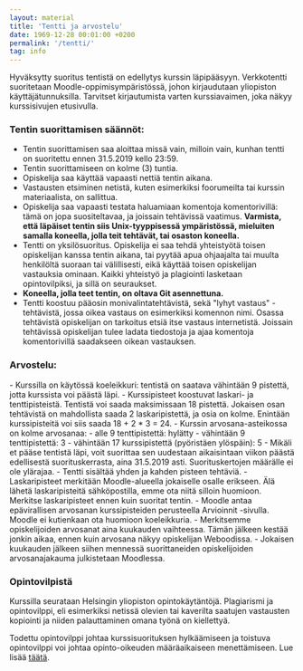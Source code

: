 ```yaml
---
layout: material
title: 'Tentti ja arvostelu'
date: 1969-12-28 00:01:00 +0200
permalink: '/tentti/'
tag: info
---
```


Hyväksytty suoritus tentistä on edellytys kurssin läpipääsyyn. Verkkotentti suoritetaan Moodle-oppimisympäristössä, johon kirjaudutaan yliopiston käyttäjätunnuksilla. Tarvitset kirjautumista varten kurssiavaimen, joka näkyy kurssisivujen etusivulla.

<h3>Tentin suorittamisen säännöt:</h3>

- Tentin suorittamisen saa aloittaa missä vain, milloin vain, kunhan tentti on suoritettu ennen 31.5.2019 kello 23:59.
- Tentin suorittamiseen on kolme (3) tuntia.
- Opiskelija saa käyttää vapaasti nettiä tentin aikana.
- Vastausten etsiminen netistä, kuten esimerkiksi foorumeilta tai kurssin materiaalista, on sallittua.
- Opiskelija saa vapaasti testata haluamiaan komentoja komentorivillä: tämä on jopa suositeltavaa, ja joissain tehtävissä vaatimus. <strong>Varmista, että läpäiset tentin siis Unix-tyyppisessä ympäristössä, mieluiten samalla koneella, jolla teit tehtävät, tai osaston koneella.</strong>
- Tentti on yksilösuoritus. Opiskelija ei saa tehdä yhteistyötä toisen opiskelijan kanssa tentin aikana, tai pyytää apua ohjaajalta tai muulta henkilöltä suoraan tai välillisesti, eikä käyttää toisen opiskelijan vastauksia ominaan. Kaikki yhteistyö ja plagiointi lasketaan opintovilpiksi, ja sillä on seuraukset.
- <strong>Koneella, jolla teet tentin, on oltava Git asennettuna.</strong>
- Tentti koostuu pääosin monivalintatehtävistä, sekä "lyhyt vastaus" -tehtävistä, jossa oikea vastaus on esimerkiksi komennon nimi. Osassa tehtävistä opiskelijan on tarkoitus etsiä itse vastaus internetistä. Joissain tehtävissä opiskelijan tulee ladata tiedostoja ja ajaa komentoja komentorivillä saadakseen oikean vastauksen.

<h3>Arvostelu:</h3>
- Kurssilla on käytössä koeleikkuri: tentistä on saatava vähintään 9 pistettä, jotta kurssista voi päästä läpi.
- Kurssipisteet koostuvat laskari- ja tenttipisteistä. Tentistä voi saada maksimissaan 18 pistettä. Jokaisen osan tehtävistä on mahdollista saada 2 laskaripistettä, ja osia on kolme. Enintään kurssipisteitä voi siis saada 18 + 2 * 3 = 24.
- Kurssin arvosana-asteikossa on kolme arvosanaa:
  - alle 9 tenttipistettä: hylätty
  - vähintään 9 tenttipistettä: 3
  - vähintään 17 kurssipistettä (pyöristäen ylöspäin): 5
- Mikäli et pääse tentistä läpi, voit suorittaa sen uudestaan aikaisintaan viikon päästä edellisestä suorituskerrasta, aina 31.5.2019 asti. Suorituskertojen määrälle ei ole ylärajaa.
- Tentti sisältää yhden ja kahden pisteen tehtäviä.
- Laskaripisteet merkitään Moodle-alueella jokaiselle osalle erikseen. Älä lähetä laskaripisteitä sähköpostilla, emme ota niitä silloin huomioon. Merkitse laskaripisteet ennen kuin suoritat tentin.
- Moodle antaa epävirallisen arvosanan kurssipisteiden perusteella Arvioinnit -sivulla. Moodle ei kutienkaan ota huomioon koeleikkuria.
- Merkitsemme opiskelijoiden arvosanat aina kuukauden vaihteessa. Tämän jälkeen kestää jonkin aikaa, ennen kuin arvosana näkyy opiskelijan Weboodissa.
- Jokaisen kuukauden jälkeen siihen mennessä suorittaneiden opiskelijoiden arvosanajakauma julkistetaan Moodlessa.

<h3> Opintovilpistä</h3>
Kurssilla seurataan Helsingin yliopiston opintokäytäntöjä. Plagiarismi ja opintovilppi, eli esimerkiksi netissä olevien tai kaverilta saatujen vastausten kopiointi ja niiden palauttaminen omana työnä on kiellettyä.

Todettu opintovilppi johtaa kurssisuorituksen hylkäämiseen ja toistuva opintovilppi voi johtaa opinto-oikeuden määräaikaiseen menettämiseen. Lue lisää [täätä](http://blogs.helsinki.fi/alakopsaa/opiskelijalle/).
